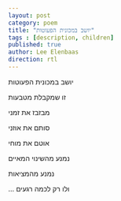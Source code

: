 ```yaml
---
layout: post
category: poem
title: "יושב במכונית הפעוטות"
tags : [description, children]
published: true
author: Lee Elenbaas
direction: rtl
---
```

יושב במכונית הפעוטות

זו שמקבלת מטבעות

מבזבז את זמני

סותם את אוזני

אוטם את מוחי

נמנע מהשינוי המאיים

נמנע מהמציאות

... ולו רק לכמה רגעים
